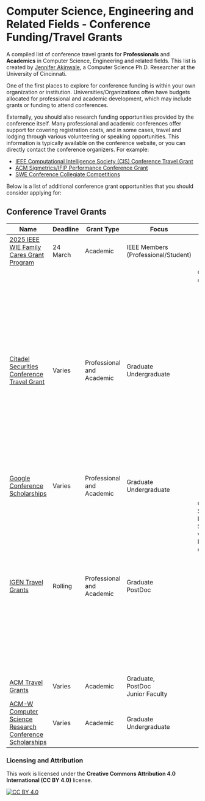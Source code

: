 # Computer Science, Engineering and Related Fields - Conference Funding/Travel Grants


A compiled list of conference travel grants for **Professionals** and **Academics** in Computer Science, Engineering and related fields. This list is created by [Jennifer Akinwale](https://jennifernakinwale.netlify.app/), a Computer Science Ph.D. Researcher at the University of Cincinnati.

One of the first places to explore for conference funding is within your own organization or institution. Universities/Organizations often have budgets allocated for professional and academic development, which may include grants or funding to attend conferences.

Externally, you should also research funding opportunities provided by the conference itself. Many professional and academic conferences offer support for covering registration costs, and in some cases, travel and lodging through various volunteering or speaking opportunities. This information is typically available on the conference website, or you can directly contact the conference organizers. For example:
<ul> <li><a href="https://cis.ieee.org/activities/membership-activities/travel-grants">IEEE Computational Intelligence Society (CIS) Conference Travel Grant</a></li> <li><a href="https://www.sigmetrics.org/sigmetrics2024/student_grants.html">ACM Sigmetrics/IFIP Performance Conference Grant</a></li> <li><a href="https://swe.org/awards/collegiate-competitions/">SWE Conference Collegiate Competitions </a></li> </ul>


Below is a list of additional conference grant opportunities that you should consider applying for:


## Conference Travel Grants
| Name                                               | Deadline         | Grant Type | Focus                  | Additional                                                                                  |
| -------------------------------------------------- | --------------------------------------------------- | ---------------------------- | ---------------------- | ----------------------------------------------------------------------------------------------------------------------- |
| [2025 IEEE WIE Family Cares Grant Program](https://wie.ieee.org/grants-scholarships/family-cares-grant/?utm_source=newsletter&utm_medium=email&utm_campaign=social+media) | 24 March     | Academic              | IEEE Members (Professional/Student)  | 
| [Citadel Securities Conference Travel Grant](https://www.citadelsecurities.com/careers/students/conference-travel-grant/) | Varies           | Professional and Academic              | Graduate <br> Undergraduate | Currently eligible conferences are: <ul><li>Grace Hopper Celebration</li><li>NeurIPS – Conference on Neural Information Processing Systems</li><li>Joint March Meeting and April Meeting – Global Physics Summit</li><li>ICLR – International Conference on Learning Representations</li><li>ICML – International Conference of Machine Learning</li></ul> |
| [Google Conference Scholarships](https://buildyourfuture.withgoogle.com/scholarships/google-conference-scholarships) | Varies           | Professional and Academic | Graduate  <br> Undergraduate |                                                                                             |
| [IGEN Travel Grants](https://igenetwork.org/travel-grants) | Rolling           | Professional and Academic | Graduate  <br>  PostDoc | Open to Graduate Student or Postdoctoral Scholar associated with the following IGEN AMT Partner organizations: <ul><li>AAS</li><li>ACS</li><li>AMS</li><li>APS</li><li>MRS</li><li>AGU</li><li>USC Research Hub</li><li>University of Wisconsin Madison CIMER</li><li>RIT Inclusive Practices Hub</li><li>WestEd</li></ul> |
| [ACM Travel Grants](https://www.acm.org/conferences/data-science-summit/data-science-summit-student-travel-grants) | Varies           | Academic              | Graduate, <br> PostDoc <br> Junior Faculty |                                                                                             |
| [ACM-W Computer Science Research Conference Scholarships](https://women.acm.org/scholarships/) | Varies           | Academic              | Graduate  <br> Undergraduate | |
                                                                                        

### Licensing and Attribution

This work is licensed under the **Creative Commons Attribution 4.0 International (CC BY 4.0)** license.

[![CC BY 4.0][cc-by-image]][cc-by]


[cc-by]: https://creativecommons.org/licenses/by/4.0/
[cc-by-image]: https://licensebuttons.net/l/by/4.0/88x31.png

